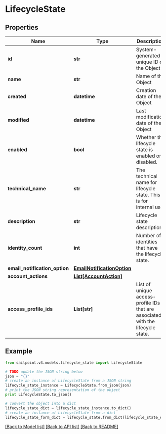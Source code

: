 # LifecycleState


## Properties
Name | Type | Description | Notes
------------ | ------------- | ------------- | -------------
**id** | **str** | System-generated unique ID of the Object | [optional] [readonly] 
**name** | **str** | Name of the Object | 
**created** | **datetime** | Creation date of the Object | [optional] [readonly] 
**modified** | **datetime** | Last modification date of the Object | [optional] [readonly] 
**enabled** | **bool** | Whether the lifecycle state is enabled or disabled. | [optional] 
**technical_name** | **str** | The technical name for lifecycle state. This is for internal use. | 
**description** | **str** | Lifecycle state description. | [optional] 
**identity_count** | **int** | Number of identities that have the lifecycle state. | [optional] [readonly] 
**email_notification_option** | [**EmailNotificationOption**](EmailNotificationOption.md) |  | [optional] 
**account_actions** | [**List[AccountAction]**](AccountAction.md) |  | [optional] 
**access_profile_ids** | **List[str]** | List of unique access-profile IDs that are associated with the lifecycle state. | [optional] 

## Example

```python
from sailpoint.v3.models.lifecycle_state import LifecycleState

# TODO update the JSON string below
json = "{}"
# create an instance of LifecycleState from a JSON string
lifecycle_state_instance = LifecycleState.from_json(json)
# print the JSON string representation of the object
print LifecycleState.to_json()

# convert the object into a dict
lifecycle_state_dict = lifecycle_state_instance.to_dict()
# create an instance of LifecycleState from a dict
lifecycle_state_form_dict = lifecycle_state.from_dict(lifecycle_state_dict)
```
[[Back to Model list]](../README.md#documentation-for-models) [[Back to API list]](../README.md#documentation-for-api-endpoints) [[Back to README]](../README.md)


